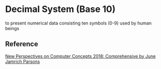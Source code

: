 # Decimal System (Base 10)

to present numerical data consisting ten symbols (0-9) used by human beings

## Reference

[New Perspectives on Computer Concepts 2018: Comprehensive by June Jamrich Parsons](https://www.amazon.ca/Perspectives-Computer-Concepts-2018-Comprehensive/dp/1305951492)
